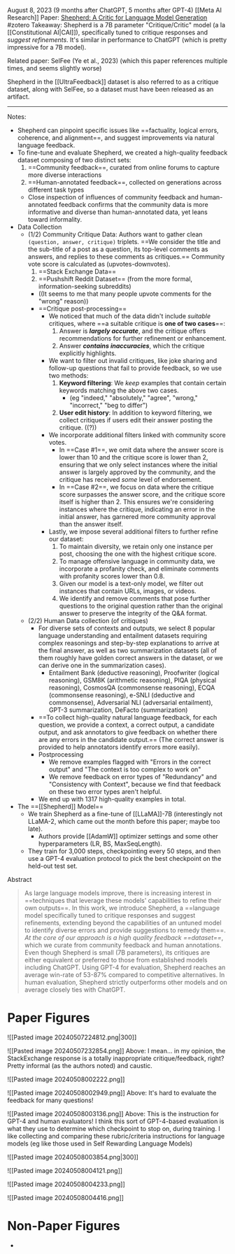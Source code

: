 August 8, 2023 (9 months after ChatGPT, 5 months after GPT-4)
[[Meta AI Research]] 
Paper: [Shepherd: A Critic for Language Model Generation](https://arxiv.org/abs/2308.04592)
#zotero 
Takeaway: Shepherd is a 7B parameter "Critique/Critic" model (a la [[Constitutional AI|CAI]]), specifically tuned to critique responses and *suggest refinements*. It's similar in performance to ChatGPT (which is pretty impressive for a 7B model).

Related paper: SelFee (Ye et al., 2023) (which this paper references multiple times, and seems slightly worse)

Shepherd in the [[UltraFeedback]] dataset is also referred to as a critique dataset, along with SelFee, so a dataset must have been released as an artifact.

----

Notes:
- Shepherd can pinpoint specific issues like ==factuality, logical errors, coherence, and alignment==, and suggest improvements via natural language feedback.
- To fine-tune and evaluate Shepherd, we created a high-quality feedback dataset composing of two distinct sets:
	1. ==Community feedback==, curated from online forums to capture more diverse interactions
	2. ==Human-annotated feedback==, collected on generations across different task types
	- Close inspection of influences of community feedback and human-annotated feedback confirms that the community data is more informative and diverse than human-annotated data, yet leans toward informality.
- Data Collection
	- (1/2) Community Critique Data: Authors want to gather clean `(question, answer, critique)` triplets. ==We consider the title and the sub-title of a post as a question, its top-level comments as answers, and replies to these comments as critiques.== Community vote score is calculated as (upvotes-downvotes).
		1. ==Stack Exchange Data==
		2. ==Pushshift Reddit Dataset== (from the more formal, information-seeking subreddits)
		- ((It seems to me that many people upvote comments for the "wrong" reason))
		- ==Critique post-processing==
			- We noticed that much of the data didn't include *suitable* critiques, where ==a suitable critique is **one of two cases**==:
				1. Answer is ***largely accurate***, and the critique offers recommendations for further refinement or enhancement.
				2. Answer ***contains inaccuracies***, which the critique explicitly highlights.
			- We want to filter out invalid critiques, like joke sharing and follow-up questions that fail to provide feedback, so we use two methods:
				1. **Keyword filtering**: We *keep* examples that contain certain keywords matching the above two cases.
					- (eg "indeed," "absolutely," "agree", "wrong," "incorrect," "beg to differ")
				2. **User edit history**: In addition to keyword filtering, we collect critiques if users edit their answer posting the critique. ((?))
			- We incorporate additional filters linked with community score votes.
				- In ==Case #1==, we omit data where the answer score is lower than 10 and the critique score is lower than 2, ensuring that we only select instances where the initial answer is largely approved by the community, and the critique has received *some* level of endorsement.
				- In ==Case #2==, we focus on data where the critique score surpasses the answer score, and the critique score itself is higher than 2. This ensures we're considering instances where the critique, indicating an error in the initial answer, has garnered more community approval than the answer itself.
			- Lastly, we impose several additional filters to further refine our dataset:
				1. To maintain diversity, we retain only one instance per post, choosing the one with the highest critique score.
				2. To manage offensive language in community data, we incorporate a profanity check, and eliminate comments with profanity scores lower than 0.8.
				3. Given our model is a text-only model, we filter out instances that contain URLs, images, or videos.
				4. We identify and remove comments that pose further questions to the original question rather than the original answer to preserve the integrity of the Q&A format.
	 - (2/2) Human Data collection (of critiques)
		 - For diverse sets of contexts and outputs, we select 8 popular language understanding and entailment datasets requiring complex reasonings and step-by-step explanations to arrive at the final answer, as well as two summarization datasets (all of them roughly have golden correct answers in the dataset, or we can derive one in the summarization cases).
			 - Entailment Bank (deductive reasoning), Proofwriter (logical reasoning), GSM8K (arithmetic reasoning), PIQA (physical reasoning), CosmosQA (commonsense reasoning), ECQA (commonsense reasoning), e-SNLI (deductive and commonsense), Adversarial NLI (adversarial entailment), GPT-3 summarization, DeFacto (summarization)
		- ==To collect high-quality natural language feedback, for each question, we provide a context, a correct output, a candidate output, and ask annotators to give feedback on whether there are any errors in the candidate output.== (The correct answer is provided to help annotators identify errors more easily).
		- Postprocessing
			- We remove examples flagged with "Errors in the correct output" and "The context is too complex to work on"
			- We remove feedback on error types of "Redundancy" and "Consistency with Context", because we find that feedback on these two error types aren't helpful.
		- We end up with 1317 high-quality examples in total.
- The ==[[Shepherd]] Model==
	- We train Shepherd as a fine-tune of [[LLaMA]]-7B (interestingly not LLaMA-2, which came out the month before this paper; maybe too late).
		- Authors provide [[AdamW]] optimizer settings and some other hyperparameters (LR, BS, MaxSeqLength).
	- They train for 3,000 steps, checkpointing every 50 steps, and then use a GPT-4 evaluation protocol to pick the best checkpoint on the held-out test set.




Abstract
> As large language models improve, there is increasing interest in ==techniques that leverage these models' capabilities to refine their own outputs==. In this work, we introduce Shepherd, a ==language model specifically tuned to critique responses and suggest refinements, extending beyond the capabilities of an untuned model to identify diverse errors and provide suggestions to remedy them==. *At the core of our approach is a high quality feedback ==dataset==*, which we curate from community feedback and human annotations. Even though Shepherd is small (7B parameters), its critiques are either equivalent or preferred to those from established models including ChatGPT. Using GPT-4 for evaluation, Shepherd reaches an average win-rate of 53-87% compared to competitive alternatives. In human evaluation, Shepherd strictly outperforms other models and on average closely ties with ChatGPT.


# Paper Figures

![[Pasted image 20240507224812.png|300]]

![[Pasted image 20240507232854.png]]
Above: I mean... in my opinion, the StackExchange response is a totally inappropriate critique/feedback, right? Pretty informal (as the authors noted) and caustic.

![[Pasted image 20240508002222.png]]


![[Pasted image 20240508002949.png]]
Above: It's hard to evaluate the feedback for many questions!

![[Pasted image 20240508003136.png]]
Above: This is the instruction for GPT-4 and human evaluators! I think this sort of GPT-4-based evaluation is what they use to determine which checkpoint to stop on, during training. I like collecting and comparing these rubric/criteria instructions for language models (eg like those used in Self Rewarding Language Models)

![[Pasted image 20240508003854.png|300]]

![[Pasted image 20240508004121.png]]

![[Pasted image 20240508004233.png]]

![[Pasted image 20240508004416.png]]



# Non-Paper Figures
- 
